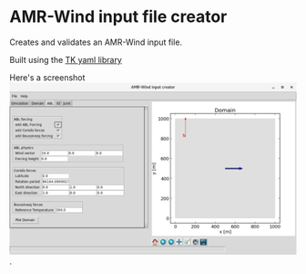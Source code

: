 # AMR-Wind input file creator

Creates and validates an AMR-Wind input file.  

Built using the [TK yaml library](https://github.com/lawrenceccheung/tkyamlgui)

Here's a screenshot
![screenshot](AMRWind-input.png).
